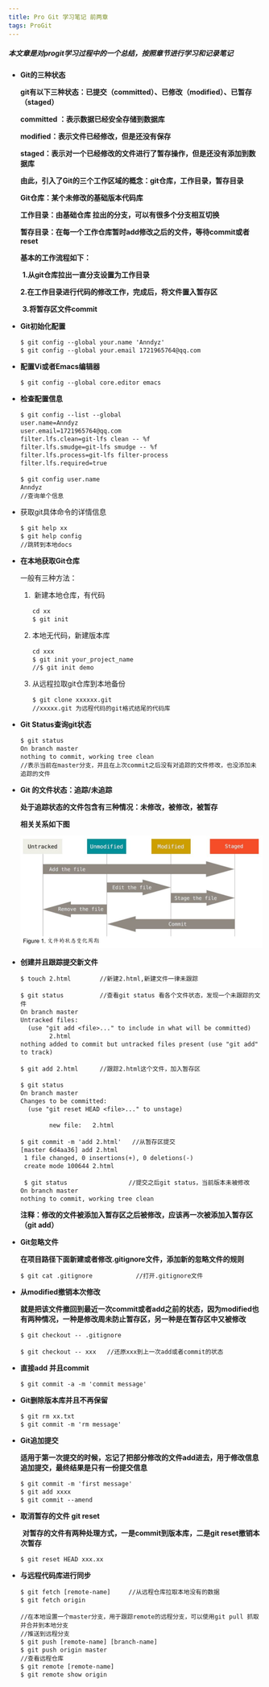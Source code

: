 ```yaml
---
title: Pro Git 学习笔记 前两章
tags: ProGit
---
```

##### 本文章是对progit学习过程中的一个总结，按照章节进行学习和记录笔记
<!--more-->

- **Git的三种状态**

  **git有以下三种状态：已提交（committed）、已修改（modified）、已暂存（staged）**

  **committed ：表示数据已经安全存储到数据库**

  **modified：表示文件已经修改，但是还没有保存**

  **staged：表示对一个已经修改的文件进行了暂存操作，但是还没有添加到数据库**

  **由此，引入了Git的三个工作区域的概念：git仓库，工作目录，暂存目录**

  

  **Git仓库：某个未修改的基础版本代码库**

  **工作目录：由基础仓库 拉出的分支，可以有很多个分支相互切换**

  **暂存目录：在每一个工作仓库暂时add修改之后的文件，等待commit或者reset**

  

  **基本的工作流程如下：**

  ​	**1.从git仓库拉出一直分支设置为工作目录**

  ​	**2.在工作目录进行代码的修改工作，完成后，将文件置入暂存区**

  ​	**3.将暂存区文件commit**

- **Git初始化配置**

  ```shell
  $ git config --global your.name 'Anndyz'
  $ git config --global your.email 1721965764@qq.com
  
  ```

- **配置Vi或者Emacs编辑器**

  ```shell
  $ git config --global core.editor emacs
  ```

- **检查配置信息**

  ```shell
  $ git config --list --global
  user.name=Anndyz
  user.email=1721965764@qq.com
  filter.lfs.clean=git-lfs clean -- %f
  filter.lfs.smudge=git-lfs smudge -- %f
  filter.lfs.process=git-lfs filter-process
  filter.lfs.required=true
  
  $ git config user.name
  Anndyz
  //查询单个信息
  ```

- 获取git具体命令的详情信息

  ```shell
  $ git help xx
  $ git help config
  //跳转到本地docs
  ```

- **在本地获取Git仓库**

  一般有三种方法：

  1. ​	新建本地仓库，有代码

     ```shell
     cd xx
     $ git init
     ```

  2. 本地无代码，新建版本库

     ```shell
     cd xxx
     $ git init your_project_name
     //$ git init demo 
     ```

  3. 从远程拉取git仓库到本地备份

     ```shell
     $ git clone xxxxxx.git
     //xxxxx.git 为远程代码的git格式结尾的代码库
     ```

- **Git Status查询git状态**

  ```shell
  $ git status
  On branch master
  nothing to commit, working tree clean
  //表示当前在master分支，并且在上次commit之后没有对追踪的文件修改，也没添加未追踪的文件
  ```

- **Git 的文件状态：追踪/未追踪**

  **处于追踪状态的文件包含有三种情况：未修改，被修改，被暂存**

  **相关关系如下图**

  ![](https://raw.githubusercontent.com/Anndyz/Anndyz.github.io/master/image/gitstatus.jpg)

- **创建并且跟踪提交新文件**

  ```shell
  $ touch 2.html        //新建2.html,新建文件一律未跟踪
  
  $ git status          //查看git status 看各个文件状态，发现一个未跟踪的文件
  On branch master
  Untracked files:
    (use "git add <file>..." to include in what will be committed)
          2.html
  nothing added to commit but untracked files present (use "git add" to track)
  
  $ git add 2.html      //跟踪2.html这个文件，加入暂存区
  
  $ git status
  On branch master
  Changes to be committed:
    (use "git reset HEAD <file>..." to unstage)
  
          new file:   2.html
  
  $ git commit -m 'add 2.html'   //从暂存区提交
  [master 6d4aa36] add 2.html
   1 file changed, 0 insertions(+), 0 deletions(-)
   create mode 100644 2.html
   
   $ git status                 //提交之后git status，当前版本未被修改
  On branch master
  nothing to commit, working tree clean
  ```

  **注释：修改的文件被添加入暂存区之后被修改，应该再一次被添加入暂存区（git add）**

- **Git忽略文件**

  **在项目路径下面新建或者修改.gitignore文件，添加新的忽略文件的规则**
  
  ```shell
  $ git cat .gitignore            //打开.gitignore文件
  ```
  
- **从modified撤销本次修改**

  ​         **就是把该文件撤回到最近一次commit或者add之前的状态，因为modified也有两种情况，一种是修改周未防止暂存区，另一种是在暂存区中又被修改**

  ```shell
  $ git checkout -- .gitignore
  
  $ git checkout -- xxx   //还原xxx到上一次add或者commit的状态
  ```

- **直接add 并且commit**

  ```shell
  $ git commit -a -m 'commit message'
  ```

- **Git删除版本库并且不再保留**

  ```shell
  $ git rm xx.txt
  $ git commit -m 'rm message'
  ```

- **Git追加提交**

  ​	**适用于第一次提交的时候，忘记了把部分修改的文件add进去，用于修改信息追加提交，最终结果是只有一份提交信息**

  ```shell
  $ git commit -m 'first message'
  $ git add xxxx
  $ git commit --amend
  ```

- **取消暂存的文件 git reset**

  ​		**对暂存的文件有两种处理方式，一是commit到版本库，二是git reset撤销本次暂存**

  ```shell
  $ git reset HEAD xxx.xx
  ```

- **与远程代码库进行同步**

  ```shell
  $ git fetch [remote-name]     //从远程仓库拉取本地没有的数据
  $ git fetch origin
  
  //在本地设置一个master分支，用于跟踪remote的远程分支，可以使用git pull 抓取并合并到本地分支
  //推送到远程分支
  $ git push [remote-name] [branch-name]
  $ git push origin master 
  //查看远程仓库
  $ git remote [remote-name] 
  $ git remote show origin
  
  ```

  
